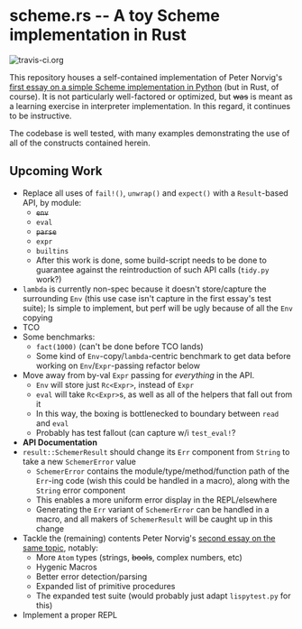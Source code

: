 # scheme.rs -- A toy Scheme implementation in Rust

![travis-ci.org](https://travis-ci.org/olsonjeffery/schemers.svg?branch=master)

This repository houses a self-contained implementation of Peter Norvig's [first essay on a simple Scheme implementation in Python][Norvig1] (but in Rust, of course). It is not particularly well-factored or optimized, but <s>was</s> is meant as a learning exercise in interpreter implementation. In this regard, it continues to be instructive.

The codebase is well tested, with many examples demonstrating the use of all of the constructs contained herein.

## Upcoming Work

* Replace all uses of `fail!()`, `unwrap()` and `expect()` with a `Result`-based API, by module:
  * <s>`env`</s>
  * `eval`
  * <s>`parse`</s>
  * `expr`
  * `builtins`
  * After this work is done, some build-script needs to be done to guarantee against the reintroduction of such API calls (`tidy.py` work?)
* `lambda` is currently non-spec because it doesn't store/capture the surrounding `Env` (this use case isn't capture in the first essay's test suite); Is simple to implement, but perf will be ugly because of all the `Env` copying
* TCO
* Some benchmarks:
  * `fact(1000)` (can't be done before TCO lands)
  * Some kind of `Env`-copy/`lambda`-centric benchmark to get data before working on `Env`/`Expr`-passing refactor below
* Move away from by-val `Expr` passing for *everything* in the API.
  * `Env` will store just `Rc<Expr>`, instead of `Expr`
  * `eval` will take `Rc<Expr>`s, as well as all of the helpers that fall out from it
  * In this way, the boxing is bottlenecked to boundary between `read` and `eval`
  * Probably has test fallout (can capture w/i `test_eval!`?
* __API Documentation__
* `result::SchemerResult` should change its `Err` component from `String` to take a new `SchemerError` value
  * `SchemerError` contains the module/type/method/function path of the `Err`-ing code (wish this could be handled in a macro), along with the `String` error component
  * This enables a more uniform error display in the REPL/elsewhere
  * Generating the `Err` variant of `SchemerError` can be handled in a macro, and all makers of `SchemerResult` will be caught up in this change
* Tackle the (remaining) contents Peter Norvig's [second essay on the same topic][Norvig2], notably:
  * More `Atom` types (strings, <s>bools</s>, complex numbers, etc)
  * Hygenic Macros
  * Better error detection/parsing
  * Expanded list of primitive procedures
  * The expanded test suite (would probably just adapt `lispytest.py` for this)
* Implement a proper REPL

[Norvig1]: http://norvig.com/lispy.html "(How to Write a (Lisp) Interpreter (in Python))"
[Norvig2]: http://norvig.com/lispy2.html "(An ((Even Better) Lisp) Interpreter (in Python))"

